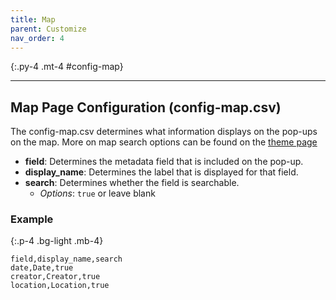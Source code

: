```yaml
---
title: Map
parent: Customize
nav_order: 4
---
```


{:.py-4 .mt-4 #config-map}
***

## Map Page Configuration (config-map.csv)

The config-map.csv determines what information displays on the pop-ups on the map. More on map search options can be found on the [theme page](theme.html#map-page)

- **field**: Determines the metadata field that is included on the pop-up. 
- **display_name**: Determines the label that is displayed for that field. 
- **search**: Determines whether the field is searchable. 
    - *Options*: `true` or leave blank

### Example 

{:.p-4 .bg-light .mb-4}
```
field,display_name,search
date,Date,true
creator,Creator,true
location,Location,true
```